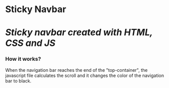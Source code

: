 Sticky Navbar
=============
*Sticky navbar created with HTML, CSS and JS*
=============
### How it works?
When the navigation bar reaches the end of the "top-container", the javascript file calculates the scroll and it changes the color of the navigation bar to black.
